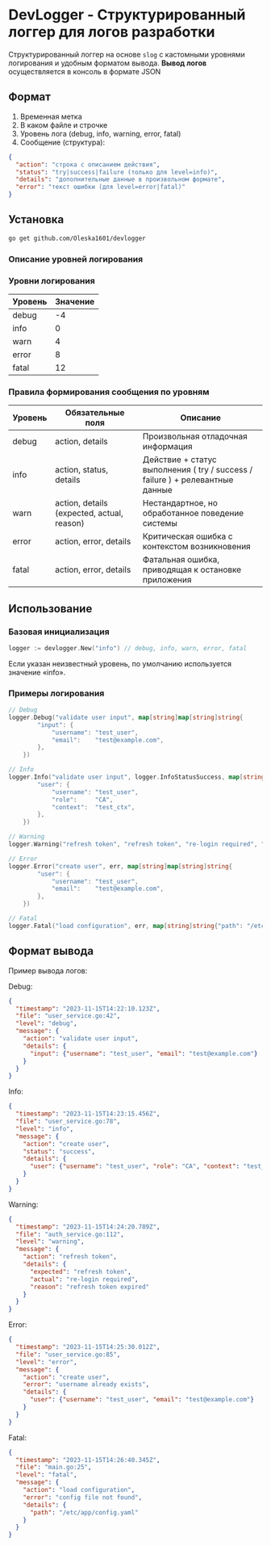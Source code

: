 # DevLogger - Структурированный логгер для логов разработки

Cтруктурированный логгер на основе `slog` с кастомными уровнями логирования и удобным форматом вывода.
**Вывод логов** осуществляется в консоль в формате JSON

## Формат

1. Временная метка
2. В каком файле и строчке
3. Уровень лога (debug, info, warning, error, fatal)
4. Сообщение (структура):
```json
{
  "action": "строка с описанием действия",
  "status": "try|success|failure (только для level=info)",
  "details": "дополнительные данные в произвольном формате",
  "error": "текст ошибки (для level=error|fatal)"
}
```

## Установка

```bash
go get github.com/Oleska1601/devlogger
```

### Описание уровней логирования
### Уровни логирования

| Уровень | Значение |
|---------|----------|
| debug   | -4       |
| info    | 0        |
| warn    | 4        |
| error   | 8        |
| fatal   | 12       |

### Правила формирования сообщения по уровням

| Уровень | Обязательные поля                          | Описание                                                                      |
|---------|--------------------------------------------|-------------------------------------------------------------------------------|
| debug   | action, details                            | Произвольная отладочная информация                                            |
| info    | action, status, details                    | Действие + статус выполнения ( try / success / failure ) + релевантные данные |
| warn    | action, details (expected, actual, reason) | Нестандартное, но обработанное поведение системы                              |
| error   | action, error, details                     | Критическая ошибка с контекстом возникновения                                 |
| fatal   | action, error, details                     | Фатальная ошибка, приводящая к остановке приложения                           |

## Использование

### Базовая инициализация

```go
logger := devlogger.New("info") // debug, info, warn, error, fatal
```
Если указан неизвестный уровень, по умолчанию используется значение «info».
### Примеры логирования

```go
// Debug
logger.Debug("validate user input", map[string]map[string]string{
		"input": {
			"username": "test_user",
			"email":    "test@example.com",
		},
	})
```
```go
// Info
logger.Info("validate user input", logger.InfoStatusSuccess, map[string]map[string]string{
		"user": {
			"username": "test_user",
			"role":     "CA",
			"context":  "test_ctx",
		},
	})
```
```go
// Warning
logger.Warning("refresh token", "refresh token", "re-login required", "refresh token expired")
```
```go
// Error
logger.Error("create user", err, map[string]map[string]string{
		"user": {
			"username": "test_user",
			"email":    "test@example.com",
		},
	})
```
```go
// Fatal
logger.Fatal("load configuration", err, map[string]string{"path": "/etc/app/config.yaml"})
```

## Формат вывода

Пример вывода логов:

Debug:
```json
{
  "timestamp": "2023-11-15T14:22:10.123Z",
  "file": "user_service.go:42",
  "level": "debug",
  "message": {
    "action": "validate user input",
    "details": {
      "input": {"username": "test_user", "email": "test@example.com"}
    }
  }
}
```

Info:
```json
{
  "timestamp": "2023-11-15T14:23:15.456Z",
  "file": "user_service.go:78",
  "level": "info",
  "message": {
    "action": "create user",
    "status": "success",
    "details": {
      "user": {"username": "test_user", "role": "CA", "context": "test_ctx"}
    }
  }
}
```

Warning:
```json
{
  "timestamp": "2023-11-15T14:24:20.789Z",
  "file": "auth_service.go:112",
  "level": "warning",
  "message": {
    "action": "refresh token",
    "details": {
      "expected": "refresh token",
      "actual": "re-login required",
      "reason": "refresh token expired"
    }
  }
}
```

Error:
```json
{
  "timestamp": "2023-11-15T14:25:30.012Z",
  "file": "user_service.go:85",
  "level": "error",
  "message": {
    "action": "create user",
    "error": "username already exists",
    "details": {
      "user": {"username": "test_user", "email": "test@example.com"}
    }
  }
}
```

Fatal:
```json
{
  "timestamp": "2023-11-15T14:26:40.345Z",
  "file": "main.go:25",
  "level": "fatal",
  "message": {
    "action": "load configuration",
    "error": "config file not found",
    "details": {
      "path": "/etc/app/config.yaml"
    }
  }
}
```